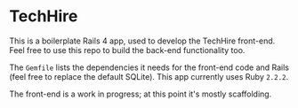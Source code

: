 # TechHire

This is a boilerplate Rails 4 app, used to develop the TechHire front-end. Feel free to use this repo to build the back-end functionality too.

The `Gemfile` lists the dependencies it needs for the front-end code and Rails (feel free to replace the default SQLite). This app currently uses Ruby `2.2.2`.

The front-end is a work in progress; at this point it's mostly scaffolding.
